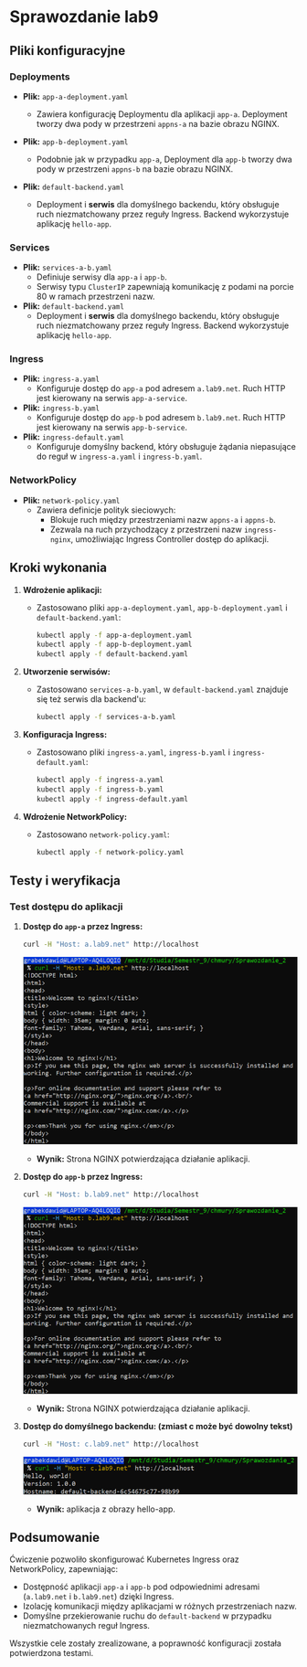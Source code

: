 # Sprawozdanie lab9

## Pliki konfiguracyjne

### Deployments

- **Plik:** `app-a-deployment.yaml`

  - Zawiera konfigurację Deploymentu dla aplikacji `app-a`. Deployment tworzy dwa pody w przestrzeni `appns-a` na bazie obrazu NGINX.

- **Plik:** `app-b-deployment.yaml`
  - Podobnie jak w przypadku `app-a`, Deployment dla `app-b` tworzy dwa pody w przestrzeni `appns-b` na bazie obrazu NGINX.
- **Plik:** `default-backend.yaml`
  - Deployment i **serwis** dla domyślnego backendu, który obsługuje ruch niezmatchowany przez reguły Ingress. Backend wykorzystuje aplikację `hello-app`.

### Services

- **Plik:** `services-a-b.yaml`
  - Definiuje serwisy dla `app-a` i `app-b`.
  - Serwisy typu `ClusterIP` zapewniają komunikację z podami na porcie 80 w ramach przestrzeni nazw.
- **Plik:** `default-backend.yaml`
  - Deployment i **serwis** dla domyślnego backendu, który obsługuje ruch niezmatchowany przez reguły Ingress. Backend wykorzystuje aplikację `hello-app`.

### Ingress

- **Plik:** `ingress-a.yaml`
  - Konfiguruje dostęp do `app-a` pod adresem `a.lab9.net`. Ruch HTTP jest kierowany na serwis `app-a-service`.
- **Plik:** `ingress-b.yaml`
  - Konfiguruje dostęp do `app-b` pod adresem `b.lab9.net`. Ruch HTTP jest kierowany na serwis `app-b-service`.
- **Plik:** `ingress-default.yaml`
  - Konfiguruje domyślny backend, który obsługuje żądania niepasujące do reguł w `ingress-a.yaml` i `ingress-b.yaml`.

### NetworkPolicy

- **Plik:** `network-policy.yaml`
  - Zawiera definicje polityk sieciowych:
    - Blokuje ruch między przestrzeniami nazw `appns-a` i `appns-b`.
    - Zezwala na ruch przychodzący z przestrzeni nazw `ingress-nginx`, umożliwiając Ingress Controller dostęp do aplikacji.

## Kroki wykonania

1.  **Wdrożenie aplikacji:**

    - Zastosowano pliki `app-a-deployment.yaml`, `app-b-deployment.yaml` i `default-backend.yaml`:

      ```bash
      kubectl apply -f app-a-deployment.yaml
      kubectl apply -f app-b-deployment.yaml
      kubectl apply -f default-backend.yaml
      ```

2.  **Utworzenie serwisów:**

    - Zastosowano `services-a-b.yaml`, w `default-backend.yaml` znajduje się też serwis dla backend'u:

      ```bash
      kubectl apply -f services-a-b.yaml
      ```

3.  **Konfiguracja Ingress:**

    - Zastosowano pliki `ingress-a.yaml`, `ingress-b.yaml` i `ingress-default.yaml`:

      ```bash
      kubectl apply -f ingress-a.yaml
      kubectl apply -f ingress-b.yaml
      kubectl apply -f ingress-default.yaml
      ```

4.  **Wdrożenie NetworkPolicy:**

    - Zastosowano `network-policy.yaml`:

      ```bash
      kubectl apply -f network-policy.yaml
      ```

## Testy i weryfikacja

### Test dostępu do aplikacji

1.  **Dostęp do `app-a` przez Ingress:**

    ```bash
    curl -H "Host: a.lab9.net" http://localhost
    ```

    ![Sprawdzenie poprawności a.lab9.net](poprawne_a.png)

    - **Wynik:** Strona NGINX potwierdzająca działanie aplikacji.

2.  **Dostęp do `app-b` przez Ingress:**

    ```bash
    curl -H "Host: b.lab9.net" http://localhost
    ```

    ![Sprawdzenie poprawności b.lab9.net](poprawne_b.png)

    - **Wynik:** Strona NGINX potwierdzająca działanie aplikacji.

3.  **Dostęp do domyślnego backendu: (zmiast c może być dowolny tekst)**

    ```bash
    curl -H "Host: c.lab9.net" http://localhost
    ```

    ![Sprawdzenie poprawności c.lab9.net](poprawne_c.png)

    - **Wynik:** aplikacja z obrazy hello-app.

## Podsumowanie

Ćwiczenie pozwoliło skonfigurować Kubernetes Ingress oraz NetworkPolicy, zapewniając:

- Dostępność aplikacji `app-a` i `app-b` pod odpowiednimi adresami (`a.lab9.net` i `b.lab9.net`) dzięki Ingress.
- Izolację komunikacji między aplikacjami w różnych przestrzeniach nazw.
- Domyślne przekierowanie ruchu do `default-backend` w przypadku niezmatchowanych reguł Ingress.

Wszystkie cele zostały zrealizowane, a poprawność konfiguracji została potwierdzona testami.
